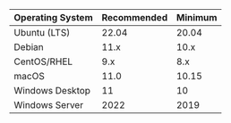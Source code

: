 | Operating System |  Recommended |Minimum |
|------------------|-------------|---------|
| Ubuntu (LTS)     | 22.04       | 20.04   |
| Debian           |  11.x       | 10.x    |
| CentOS/RHEL      |  9.x        | 8.x     |
| macOS            |  11.0       | 10.15   |
| Windows Desktop  |  11         | 10      |
| Windows Server   | 2022        | 2019    |